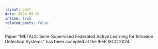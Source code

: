 ```yaml
---
layout: post
date: 2024-05-01
inline: true
related_posts: false
---
```


Paper "METALS: Semi-Supervised Federated Active Learning for Intrusion Detection Systems" has been accepted at the IEEE ISCC 2024.
